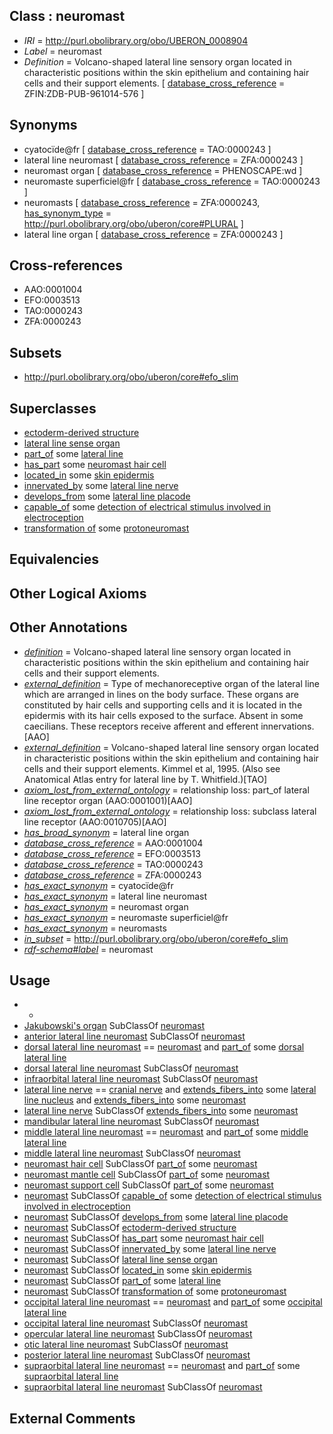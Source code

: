 
## Class : neuromast

 * *IRI* = http://purl.obolibrary.org/obo/UBERON_0008904
 * *Label* = neuromast
 * *Definition* = Volcano-shaped lateral line sensory organ located in characteristic positions within the skin epithelium and containing hair cells and their support elements. [ [database_cross_reference](../../ef/oboInOwl#hasDbXref.md) = ZFIN:ZDB-PUB-961014-576 ]

## Synonyms

 * cyatocïde@fr [ [database_cross_reference](../../ef/oboInOwl#hasDbXref.md) = TAO:0000243 ]
 * lateral line neuromast [ [database_cross_reference](../../ef/oboInOwl#hasDbXref.md) = ZFA:0000243 ]
 * neuromast organ [ [database_cross_reference](../../ef/oboInOwl#hasDbXref.md) = PHENOSCAPE:wd ]
 * neuromaste superficiel@fr [ [database_cross_reference](../../ef/oboInOwl#hasDbXref.md) = TAO:0000243 ]
 * neuromasts [ [database_cross_reference](../../ef/oboInOwl#hasDbXref.md) = ZFA:0000243, [has_synonym_type](../../pe/oboInOwl#hasSynonymType.md) = http://purl.obolibrary.org/obo/uberon/core#PLURAL ]
 * lateral line organ [ [database_cross_reference](../../ef/oboInOwl#hasDbXref.md) = ZFA:0000243 ]

## Cross-references

 * AAO:0001004
 * EFO:0003513
 * TAO:0000243
 * ZFA:0000243

## Subsets

 * http://purl.obolibrary.org/obo/uberon/core#efo_slim

## Superclasses

 * [ectoderm-derived structure](../../UBERON/21/UBERON_0004121.md)
 * [lateral line sense organ](../../UBERON/55/UBERON_0035555.md)
 * [part_of](../../BFO/50/BFO_0000050.md) some [lateral line](../../UBERON/02/UBERON_0010202.md)
 * [has_part](../../BFO/51/BFO_0000051.md) some [neuromast hair cell](../../CL/56/CL_0000856.md)
 * [located_in](../../RO/25/RO_0001025.md) some [skin epidermis](../../UBERON/03/UBERON_0001003.md)
 * [innervated_by](../../RO/05/RO_0002005.md) some [lateral line nerve](../../UBERON/06/UBERON_0008906.md)
 * [develops_from](../../RO/02/RO_0002202.md) some [lateral line placode](../../UBERON/28/UBERON_0009128.md)
 * [capable_of](../../RO/15/RO_0002215.md) some [detection of electrical stimulus involved in electroception](../../GO/64/GO_0050964.md)
 * [transformation of](../../RO/94/RO_0002494.md) some [protoneuromast](../../UBERON/27/UBERON_2005227.md)

## Equivalencies


## Other Logical Axioms


## Other Annotations

 * *[definition](../../IAO/15/IAO_0000115.md)* = Volcano-shaped lateral line sensory organ located in characteristic positions within the skin epithelium and containing hair cells and their support elements.
 * *[external_definition](../../UBPROP/01/UBPROP_0000001.md)* = Type of mechanoreceptive organ of the lateral line which are arranged in lines on the body surface. These organs are constituted by hair cells and supporting cells and it is located in the epidermis with its hair cells exposed to the surface. Absent in some caecilians. These receptors receive afferent and efferent innervations.[AAO]
 * *[external_definition](../../UBPROP/01/UBPROP_0000001.md)* = Volcano-shaped lateral line sensory organ located in characteristic positions within the skin epithelium and containing hair cells and their support elements. Kimmel et al, 1995. (Also see Anatomical Atlas entry for lateral line by T. Whitfield.)[TAO]
 * *[axiom_lost_from_external_ontology](../../UBPROP/02/UBPROP_0000002.md)* = relationship loss: part_of lateral line receptor organ (AAO:0001001)[AAO]
 * *[axiom_lost_from_external_ontology](../../UBPROP/02/UBPROP_0000002.md)* = relationship loss: subclass lateral line receptor (AAO:0010705)[AAO]
 * *[has_broad_synonym](../../ym/oboInOwl#hasBroadSynonym.md)* = lateral line organ
 * *[database_cross_reference](../../ef/oboInOwl#hasDbXref.md)* = AAO:0001004
 * *[database_cross_reference](../../ef/oboInOwl#hasDbXref.md)* = EFO:0003513
 * *[database_cross_reference](../../ef/oboInOwl#hasDbXref.md)* = TAO:0000243
 * *[database_cross_reference](../../ef/oboInOwl#hasDbXref.md)* = ZFA:0000243
 * *[has_exact_synonym](../../ym/oboInOwl#hasExactSynonym.md)* = cyatocïde@fr
 * *[has_exact_synonym](../../ym/oboInOwl#hasExactSynonym.md)* = lateral line neuromast
 * *[has_exact_synonym](../../ym/oboInOwl#hasExactSynonym.md)* = neuromast organ
 * *[has_exact_synonym](../../ym/oboInOwl#hasExactSynonym.md)* = neuromaste superficiel@fr
 * *[has_exact_synonym](../../ym/oboInOwl#hasExactSynonym.md)* = neuromasts
 * *[in_subset](../../et/oboInOwl#inSubset.md)* = http://purl.obolibrary.org/obo/uberon/core#efo_slim
 * *[rdf-schema#label](../../el/rdf-schema#label.md)* = neuromast

## Usage

 * -
 * [Jakubowski's organ](../../UBERON/75/UBERON_2002275.md) SubClassOf [neuromast](../../UBERON/04/UBERON_0008904.md)
 * [anterior lateral line neuromast](../../UBERON/72/UBERON_2001472.md) SubClassOf [neuromast](../../UBERON/04/UBERON_0008904.md)
 * [dorsal lateral line neuromast](../../UBERON/13/UBERON_2005113.md) == [neuromast](../../UBERON/04/UBERON_0008904.md) and [part_of](../../BFO/50/BFO_0000050.md) some [dorsal lateral line](../../UBERON/95/UBERON_0003095.md)
 * [dorsal lateral line neuromast](../../UBERON/13/UBERON_2005113.md) SubClassOf [neuromast](../../UBERON/04/UBERON_0008904.md)
 * [infraorbital lateral line neuromast](../../UBERON/13/UBERON_2000813.md) SubClassOf [neuromast](../../UBERON/04/UBERON_0008904.md)
 * [lateral line nerve](../../UBERON/06/UBERON_0008906.md) == [cranial nerve](../../UBERON/85/UBERON_0001785.md) and [extends_fibers_into](../../core#extends/to/core#extends_fibers_into.md) some [lateral line nucleus](../../UBERON/06/UBERON_3010706.md) and [extends_fibers_into](../../core#extends/to/core#extends_fibers_into.md) some [neuromast](../../UBERON/04/UBERON_0008904.md)
 * [lateral line nerve](../../UBERON/06/UBERON_0008906.md) SubClassOf [extends_fibers_into](../../core#extends/to/core#extends_fibers_into.md) some [neuromast](../../UBERON/04/UBERON_0008904.md)
 * [mandibular lateral line neuromast](../../UBERON/25/UBERON_2000125.md) SubClassOf [neuromast](../../UBERON/04/UBERON_0008904.md)
 * [middle lateral line neuromast](../../UBERON/39/UBERON_2000939.md) == [neuromast](../../UBERON/04/UBERON_0008904.md) and [part_of](../../BFO/50/BFO_0000050.md) some [middle lateral line](../../UBERON/96/UBERON_0003096.md)
 * [middle lateral line neuromast](../../UBERON/39/UBERON_2000939.md) SubClassOf [neuromast](../../UBERON/04/UBERON_0008904.md)
 * [neuromast hair cell](../../CL/56/CL_0000856.md) SubClassOf [part_of](../../BFO/50/BFO_0000050.md) some [neuromast](../../UBERON/04/UBERON_0008904.md)
 * [neuromast mantle cell](../../CL/51/CL_0000851.md) SubClassOf [part_of](../../BFO/50/BFO_0000050.md) some [neuromast](../../UBERON/04/UBERON_0008904.md)
 * [neuromast support cell](../../CL/52/CL_0000852.md) SubClassOf [part_of](../../BFO/50/BFO_0000050.md) some [neuromast](../../UBERON/04/UBERON_0008904.md)
 * [neuromast](../../UBERON/04/UBERON_0008904.md) SubClassOf [capable_of](../../RO/15/RO_0002215.md) some [detection of electrical stimulus involved in electroception](../../GO/64/GO_0050964.md)
 * [neuromast](../../UBERON/04/UBERON_0008904.md) SubClassOf [develops_from](../../RO/02/RO_0002202.md) some [lateral line placode](../../UBERON/28/UBERON_0009128.md)
 * [neuromast](../../UBERON/04/UBERON_0008904.md) SubClassOf [ectoderm-derived structure](../../UBERON/21/UBERON_0004121.md)
 * [neuromast](../../UBERON/04/UBERON_0008904.md) SubClassOf [has_part](../../BFO/51/BFO_0000051.md) some [neuromast hair cell](../../CL/56/CL_0000856.md)
 * [neuromast](../../UBERON/04/UBERON_0008904.md) SubClassOf [innervated_by](../../RO/05/RO_0002005.md) some [lateral line nerve](../../UBERON/06/UBERON_0008906.md)
 * [neuromast](../../UBERON/04/UBERON_0008904.md) SubClassOf [lateral line sense organ](../../UBERON/55/UBERON_0035555.md)
 * [neuromast](../../UBERON/04/UBERON_0008904.md) SubClassOf [located_in](../../RO/25/RO_0001025.md) some [skin epidermis](../../UBERON/03/UBERON_0001003.md)
 * [neuromast](../../UBERON/04/UBERON_0008904.md) SubClassOf [part_of](../../BFO/50/BFO_0000050.md) some [lateral line](../../UBERON/02/UBERON_0010202.md)
 * [neuromast](../../UBERON/04/UBERON_0008904.md) SubClassOf [transformation of](../../RO/94/RO_0002494.md) some [protoneuromast](../../UBERON/27/UBERON_2005227.md)
 * [occipital lateral line neuromast](../../UBERON/25/UBERON_2001025.md) == [neuromast](../../UBERON/04/UBERON_0008904.md) and [part_of](../../BFO/50/BFO_0000050.md) some [occipital lateral line](../../UBERON/93/UBERON_0003093.md)
 * [occipital lateral line neuromast](../../UBERON/25/UBERON_2001025.md) SubClassOf [neuromast](../../UBERON/04/UBERON_0008904.md)
 * [opercular lateral line neuromast](../../UBERON/14/UBERON_2000814.md) SubClassOf [neuromast](../../UBERON/04/UBERON_0008904.md)
 * [otic lateral line neuromast](../../UBERON/36/UBERON_2000136.md) SubClassOf [neuromast](../../UBERON/04/UBERON_0008904.md)
 * [posterior lateral line neuromast](../../UBERON/40/UBERON_2000940.md) SubClassOf [neuromast](../../UBERON/04/UBERON_0008904.md)
 * [supraorbital lateral line neuromast](../../UBERON/26/UBERON_2001026.md) == [neuromast](../../UBERON/04/UBERON_0008904.md) and [part_of](../../BFO/50/BFO_0000050.md) some [supraorbital lateral line](../../UBERON/90/UBERON_0003090.md)
 * [supraorbital lateral line neuromast](../../UBERON/26/UBERON_2001026.md) SubClassOf [neuromast](../../UBERON/04/UBERON_0008904.md)

## External Comments

